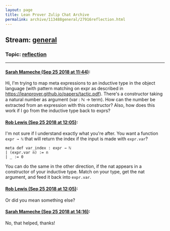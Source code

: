 ```yaml
---
layout: page
title: Lean Prover Zulip Chat Archive 
permalink: archive/113488general/27916reflection.html
---
```


## Stream: [general](index.html)
### Topic: [reflection](27916reflection.html)

---

#### [Sarah Mameche (Sep 25 2018 at 11:44)](https://leanprover.zulipchat.com/#narrow/stream/113488-general/topic/reflection/near/134585528):
Hi, 
I'm trying to map meta expressions to an inductive type in the object language (with pattern matching on expr as described in https://leanprover.github.io/papers/tactic.pdf). 
There's a constructor taking a natural number as argument (var : ℕ → term). How can the number be extracted from an expression with this constructor?
Also, how does this work if I go from the inductive type back to exprs?

#### [Rob Lewis (Sep 25 2018 at 12:05)](https://leanprover.zulipchat.com/#narrow/stream/113488-general/topic/reflection/near/134586345):
I'm not sure if I understand exactly what you're after. You want a function `expr → ℕ` that will return the index if the input is made with `expr.var`?
```lean
meta def var_index : expr → ℕ 
| (expr.var n) := n
| _ := 0
```
You can do the same in the other direction, if the nat appears in a constructor of your inductive type. Match on your type, get the nat argument, and feed it back into `expr.var`.

#### [Rob Lewis (Sep 25 2018 at 12:05)](https://leanprover.zulipchat.com/#narrow/stream/113488-general/topic/reflection/near/134586346):
Or did you mean something else?

#### [Sarah Mameche (Sep 25 2018 at 14:16)](https://leanprover.zulipchat.com/#narrow/stream/113488-general/topic/reflection/near/134592201):
No, that helped, thanks!

